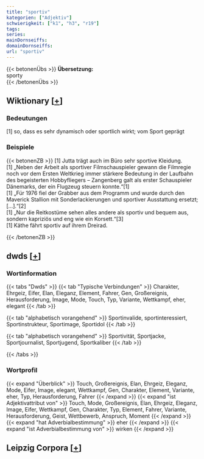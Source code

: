 ```yaml
---
title: "sportiv"
kategorien: ["Adjektiv"]
schwierigkeit: ["k1", "h3", "r19"]
tags:
series:
mainDornseiffs:
domainDornseiffs:
url: "sportiv"
---
```


{{< betonenÜbs >}}
**Übersetzung:**  
sporty  
{{< /betonenÜbs >}}

## Wiktionary [[+](https://de.wiktionary.org/wiki/sportiv)]

### Bedeutungen
[1] so, dass es sehr dynamisch oder sportlich wirkt; vom Sport geprägt  

### Beispiele
{{< betonenZB >}}
[1] Jutta trägt auch im Büro sehr sportive Kleidung.  
[1] „Neben der Arbeit als sportiver Filmschauspieler gewann die Filmregie noch vor dem Ersten Weltkrieg  immer stärkere Bedeutung in der Laufbahn des begeisterten Hobbyfliegers – Zangenberg galt als erster Schauspieler Dänemarks, der ein Flugzeug steuern konnte.“[1]  
[1] „Für 1976 fiel der Grabber aus dem Programm und wurde durch den Maverick Stallion mit Sonderlackierungen und sportiver Ausstattung ersetzt; […].“[2]  
[1] „Nur die Reitkostüme sehen alles andere als sportiv und bequem aus, sondern kapriziös und eng wie ein Korsett.“[3]  
[1] Käthe fährt sportiv auf ihrem Dreirad.  

{{< /betonenZB >}}


## dwds [[+](https://www.dwds.de/wb/sportiv)]

### Wortinformation
{{< tabs "Dwds" >}}
{{< tab "Typische Verbindungen" >}}
Charakter, Ehrgeiz, Eifer, Elan, Eleganz, Element, Fahrer, Gen, Großereignis, Herausforderung, Image, Mode, Touch, Typ, Variante, Wettkampf, eher, elegant
{{< /tab >}}

{{< tab "alphabetisch vorangehend" >}}
Sportinvalide, sportinteressiert, Sportinstrukteur, Sportimage, Sportidol
{{< /tab >}}

{{< tab "alphabetisch vorangehend" >}}
Sportivität, Sportjacke, Sportjournalist, Sportjugend, Sportkaliber
{{< /tab >}}

{{< /tabs >}}

### Wortprofil
{{< expand "Überblick" >}} Touch, Großereignis, Elan, Ehrgeiz, Eleganz, Mode, Eifer, Image, elegant, Wettkampf, Gen, Charakter, Element, Variante, eher, Typ, Herausforderung, Fahrer {{< /expand >}}
{{< expand "ist Adjektivattribut von" >}} Touch, Mode, Großereignis, Elan, Ehrgeiz, Eleganz, Image, Eifer, Wettkampf, Gen, Charakter, Typ, Element, Fahrer, Variante, Herausforderung, Geist, Wettbewerb, Anspruch, Moment {{< /expand >}}
{{< expand "hat Adverbialbestimmung" >}} eher {{< /expand >}}
{{< expand "ist Adverbialbestimmung von" >}} wirken {{< /expand >}}

## Leipzig Corpora [[+](https://corpora.uni-leipzig.de/en/res?word=sportiv&corpusId=deu_newscrawl-public_2018)]

